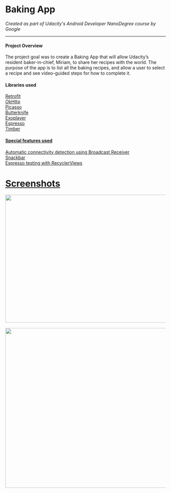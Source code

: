 # Baking App
*Created as part of Udacity's Android Developer NanoDegree course by Google*

__________________

#### Project Overview

The project goal was to create a Baking App that will allow Udacity’s resident baker-in-chief, Miriam, to share her recipes with the world. The purpose of the app is to list all the baking recipes, and allow a user to select a recipe and see video-guided steps for how to complete it.

#### Libraries used
<p><a href="http://square.github.io/retrofit/" target="_blank">Retrofit</a><br/>
<a href="http://square.github.io/okhttp/" target="_blank">OkHttp</a><br/>
<a href="http://square.github.io/picasso/" target="_blank">Picasso</a></br>
<a href="http://jakewharton.github.io/butterknife/">Butterknife</br>
<a href="https://github.com/google/ExoPlayer">Exoplayer</br>
<a href="https://developer.android.com/training/testing/espresso/index.html">Espresso</br>
<a href="https://github.com/JakeWharton/timber">Timber</p>


#### Special features used
<p><a href="https://www.androidhive.info/2012/07/android-detect-internet-connection-status/">Automatic connectivity detection using Broadcast Receiver</br>
<a href="https://www.androidhive.info/2015/09/android-material-design-snackbar-example/">Snackbar</br>
<a href="https://spin.atomicobject.com/2016/04/15/espresso-testing-recyclerviews/">Espresso testing with RecyclerViews </p>


# Screenshots
<img src="https://user-images.githubusercontent.com/22053146/36641121-9849e17a-1a22-11e8-9bff-c5f40d2e474a.jpg" 
data-canonical-src="https://user-images.githubusercontent.com/22053146/36641121-9849e17a-1a22-11e8-9bff-c5f40d2e474a.jpg" 
width="973" height="400" />
</br></br>
<img src="https://user-images.githubusercontent.com/22053146/36641132-c29343e0-1a22-11e8-8586-68108a0058fd.jpg" 
data-canonical-src="https://user-images.githubusercontent.com/22053146/36641132-c29343e0-1a22-11e8-8586-68108a0058fd.jpg" 
width="949" height="500" />
